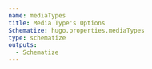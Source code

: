 ```yaml
---
name: mediaTypes
title: Media Type's Options
Schematize: hugo.properties.mediaTypes
type: schematize
outputs:
  - Schematize
---
```

